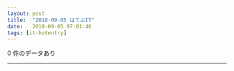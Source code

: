 ```yaml
---
layout: post
title:  "2018-09-05 はてぶIT"
date:   2018-09-05 07:01:46
tags: [it-hotentry]
---
```

0 件のデータあり

<hr>
